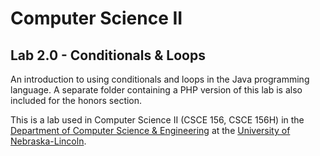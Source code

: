 # Computer Science II
## Lab 2.0 - Conditionals & Loops

An introduction to using conditionals and loops in the Java programming language.
A separate folder containing a PHP version of this lab is also 
included for the honors section.

This is a lab used in Computer Science II (CSCE 156, CSCE 156H) in the [Department of Computer Science & Engineering](https://cse.unl.edu) at the [University of Nebraska-Lincoln](https://unl.edu).